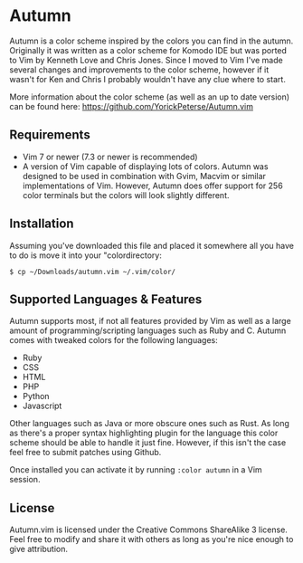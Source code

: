 # Autumn

Autumn is a color scheme inspired by the colors you can find in the autumn.
Originally it was written as a color scheme for Komodo IDE but was ported to
Vim by Kenneth Love and Chris Jones. Since I moved to Vim I've made several
changes and improvements to the color scheme, however if it wasn't for Ken and
Chris I probably wouldn't have any clue where to start.

More information about the color scheme (as well as an up to date version) can
be found here: https://github.com/YorickPeterse/Autumn.vim

## Requirements

* Vim 7 or newer (7.3 or newer is recommended)
* A version of Vim capable of displaying lots of colors. Autumn was designed
  to be used in combination with Gvim, Macvim or similar implementations of
  Vim. However, Autumn does offer support for 256 color terminals but the
  colors will look slightly different.

## Installation

Assuming you've downloaded this file and placed it somewhere all you have to
do is move it into your "colordirectory:

    $ cp ~/Downloads/autumn.vim ~/.vim/color/

## Supported Languages & Features

Autumn supports most, if not all features provided by Vim as well as a large
amount of programming/scripting languages such as Ruby and C. Autumn comes
with tweaked colors for the following languages:

* Ruby
* CSS
* HTML
* PHP
* Python
* Javascript

Other languages such as Java or more obscure ones such as Rust. As long as
there's a proper syntax highlighting plugin for the language this color scheme
should be able to handle it just fine. However, if this isn't the case feel
free to submit patches using Github.

Once installed you can activate it by running ``:color autumn`` in a Vim
session.

## License

Autumn.vim is licensed under the Creative Commons ShareAlike 3 license. Feel
free to modify and share it with others as long as you're nice enough to give
attribution.

